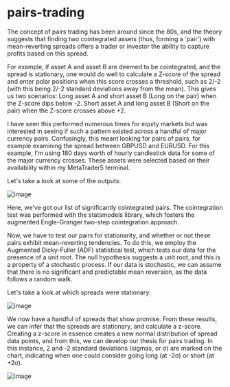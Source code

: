 # pairs-trading
The concept of pairs trading has been around since the 80s, and the theory suggests that finding two cointegrated assets (thus, forming a 'pair') with mean-reverting spreads offers a trader or investor the ability to capture profits based on this spread.

For example, if asset A and asset B are deemed to be cointegrated, and the spread is stationary, one would do well to calculate a Z-score of the spread and enter polar positions when this score crosses a threshold, such as 2/-2 (with this being 2/-2 standard deviations away from the mean).
This gives us two scenarios:
Long asset A and short asset B (Long on the pair) when the Z-score dips below -2.
Short asset A and long asset B (Short on the pair) when the Z-score crosses above +2.

I have seen this performed numerous times for equity markets but was interested in seeing if such a pattern existed across a handful of major currency pairs. Confusingly, this meant looking for pairs of pairs, for example examining the spread between GBPUSD and EURUSD. For this example, I'm using 180 days worth of hourly candlestick data for some of the major currency crosses. These assets were selected based on their availability within my MetaTrader5 terminal. 

Let's take a look at some of the outputs:

![image](https://user-images.githubusercontent.com/74067072/145688863-e07010c1-ebae-41ee-b3fa-9a10c28a1114.png)

Here, we've got our list of significantly cointegrated pairs. The cointegration test was performed with the statsmodels library, which fosters the augmented Engle-Granger two-step cointegration approach. 

Now, we have to test our pairs for stationarity, and whether or not these pairs exhibit mean-reverting tendencies. To do this, we employ the Augmented Dicky-Fuller (ADF) statistical test, which tests our data for the presence of a unit root. The null hypothesis suggests a unit root, and this is a property of a stochastic process. If our data is stochastic, we can assume that there is no significant and predictable mean reversion, as the data follows a random walk.

Let's take a look at which spreads were stationary:

![image](https://user-images.githubusercontent.com/74067072/145735056-f86f6274-01ae-4148-94d7-043685eae04a.png)

We now have a handful of spreads that show promise. From these results, we can infer that the spreads are stationary, and calculate a z-score. Creating a z-score in essence creates a new normal distribution of spread data points, and from this, we can develop our thesis for pairs trading. In this instance, 2 and -2 standard deviations (sigmas, or σ) are marked on the chart, indicating when one could consider going long (at -2σ) or short (at +2σ).

![image](https://user-images.githubusercontent.com/74067072/145735629-fc1175e2-29f4-4958-a52a-3cedf211ccfc.png)




